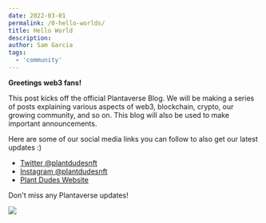 ```yaml
---
date: 2022-03-01
permalink: /0-hello-worlds/
title: Hello World
description:
author: Sam Garcia
tags:
  - 'community'
---
```


<!-- ```sh
> echo "hello worlds" | ipfs add
added QmZ4tDuvesekSs4qM5ZBKpXiZGun7S2CYtEZRB3DYXkjGx
> ipfs cat QmZ4tDuvesekSs4qM5ZBKpXiZGun7S2CYtEZRB3DYXkjGx
hello worlds
``` -->

__Greetings web3 fans!__

This post kicks off the official Plantaverse Blog. We will be making a series of posts explaining various aspects of web3, blockchain, crypto, our growing community, and so on. This blog will also be used to make important announcements.

<!--more-->

Here are some of our social media links you can follow to also get our latest updates :)

- [Twitter @plantdudesnft](https://twitter.com/plantdudesnft)
- [Instagram @plantdudesnft](https://www.instagram.com/plantdudesnft/)
- [Plant Dudes Website](plantdudes.io)

Don't miss any Plantaverse updates!

![](../assets/000-hello-worlds-earthrise.png)
